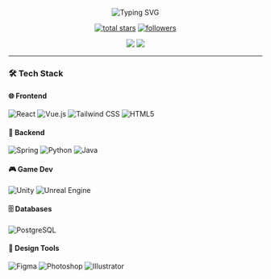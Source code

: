 <p align="center">
  <img src="https://readme-typing-svg.demolab.com?font=Fira+Code&pause=1000&color=22D3EE&center=true&vCenter=true&width=435&lines=Full-Stack+Developer;Open-Source+Enthusiast;Clean+Code+Advocate" alt="Typing SVG" />
</p>

<p align="center">
  <a href="https://github.com/KunkelDev?tab=repositories&sort=stargazers">
    <img alt="total stars" title="Total stars on GitHub" src="https://custom-icon-badges.demolab.com/github/stars/KunkelDev?color=55960c&style=for-the-badge&labelColor=488207&logo=star"/></a>
  <a href="https://github.com/KunkelDev?tab=followers">
    <img alt="followers" title="Follow me on Github" src="https://custom-icon-badges.demolab.com/github/followers/KunkelDev?color=236ad3&labelColor=1155ba&style=for-the-badge&logo=person-add&label=Follow&logoColor=white"/></a>
</p>

<p align="center">
  <a href="https://linkedin.com/in/KunkelDev" target="_blank">
    <img src="https://img.shields.io/badge/LinkedIn-0077B5?style=for-the-badge&logo=linkedin&logoColor=white"/></a>
  <a href="https://www.youtube.com/c/KunkelDev" target="_blank">
    <img src="https://img.shields.io/badge/YouTube-FF0000?style=for-the-badge&logo=youtube&logoColor=white"/></a>
</p>

---

### 🛠️ Tech Stack

#### 🌐 **Frontend**
![React](https://img.shields.io/badge/React-20232A?style=for-the-badge&logo=react&logoColor=61DAFB)
![Vue.js](https://img.shields.io/badge/Vue.js-35495E?style=for-the-badge&logo=vuedotjs&logoColor=4FC08D)
![Tailwind CSS](https://img.shields.io/badge/Tailwind_CSS-38B2AC?style=for-the-badge&logo=tailwind-css&logoColor=white)
![HTML5](https://img.shields.io/badge/HTML5-E34F26?style=for-the-badge&logo=html5&logoColor=white)

#### 🧠 **Backend**
![Spring](https://img.shields.io/badge/Spring-6DB33F?style=for-the-badge&logo=spring&logoColor=white)
![Python](https://img.shields.io/badge/Python-3776AB?style=for-the-badge&logo=python&logoColor=white)
![Java](https://img.shields.io/badge/Java-ED8B00?style=for-the-badge&logo=openjdk&logoColor=white)

#### 🎮 **Game Dev**
![Unity](https://img.shields.io/badge/Unity-100000?style=for-the-badge&logo=unity&logoColor=white)
![Unreal Engine](https://img.shields.io/badge/-Unreal%20Engine-313131?style=for-the-badge&logo=unreal-engine&logoColor=white)

#### 🗄️ **Databases**
![PostgreSQL](https://img.shields.io/badge/PostgreSQL-316192?style=for-the-badge&logo=postgresql&logoColor=white)

#### 🎨 **Design Tools**
![Figma](https://img.shields.io/badge/Figma-F24E1E?style=for-the-badge&logo=figma&logoColor=white)
![Photoshop](https://img.shields.io/badge/Adobe%20Photoshop-31A8FF?style=for-the-badge&logo=Adobe%20Photoshop&logoColor=black)
![Illustrator](https://img.shields.io/badge/Adobe%20Illustrator-FF9A00?style=for-the-badge&logo=adobe%20illustrator&logoColor=white)
